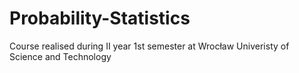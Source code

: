# Probability-Statistics
Course realised during II year 1st semester at Wrocław Univeristy of Science and Technology
